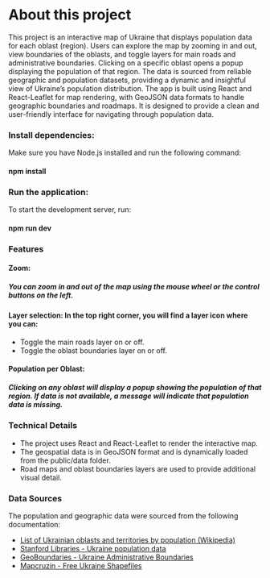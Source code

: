 # About this project
This project is an interactive map of Ukraine that displays population data for each oblast (region). Users can explore the map by zooming in and out, view boundaries of the oblasts, and toggle layers for main roads and administrative boundaries. Clicking on a specific oblast opens a popup displaying the population of that region. The data is sourced from reliable geographic and population datasets, providing a dynamic and insightful view of Ukraine’s population distribution.
The app is built using React and React-Leaflet for map rendering, with GeoJSON data formats to handle geographic boundaries and roadmaps. It is designed to provide a clean and user-friendly interface for navigating through population data.


### Install dependencies:
Make sure you have Node.js installed and run the following command:
#### npm install
### Run the application:
To start the development server, run:
#### npm run dev
### Features
#### Zoom: 
##### You can zoom in and out of the map using the mouse wheel or the control buttons on the left.

#### Layer selection: In the top right corner, you will find a layer icon where you can:

- Toggle the main roads layer on or off.
- Toggle the oblast boundaries layer on or off.
#### Population per Oblast: 
##### Clicking on any oblast will display a popup showing the population of that region. If data is not available, a message will indicate that population data is missing.

### Technical Details
- The project uses React and React-Leaflet to render the interactive map.
- The geospatial data is in GeoJSON format and is dynamically loaded from the public/data folder.
- Road maps and oblast boundaries layers are used to provide additional visual detail.
### Data Sources
The population and geographic data were sourced from the following documentation:

- [List of Ukrainian oblasts and territories by population (Wikipedia)](https://en.wikipedia.org/wiki/List_of_Ukrainian_oblasts_and_territories_by_population)
- [Stanford Libraries - Ukraine population data](https://purl.stanford.edu/gg870xt4706)
- [GeoBoundaries - Ukraine Administrative Boundaries](https://data.humdata.org/dataset/geoboundaries-admin-boundaries-for-ukraine)
- [Mapcruzin - Free Ukraine Shapefiles](https://mapcruzin.com/free-ukraine-arcgis-maps-shapefiles.htm)

